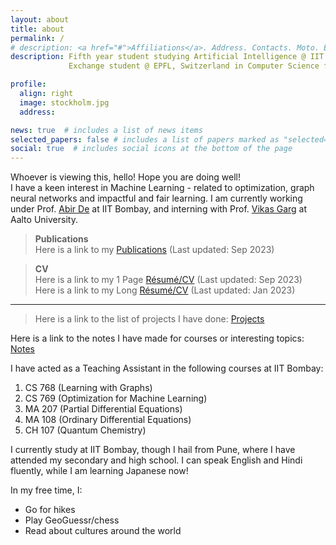 ```yaml
---
layout: about
title: about
permalink: /
# description: <a href="#">Affiliations</a>. Address. Contacts. Moto. Etc.
description: Fifth year student studying Artificial Intelligence @ IIT Bombay<br>
             Exchange student @ EPFL, Switzerland in Computer Science for Autumn 2022-23

profile:
  align: right
  image: stockholm.jpg
  address: 

news: true  # includes a list of news items
selected_papers: false # includes a list of papers marked as "selected={true}"
social: true  # includes social icons at the bottom of the page
---
```


Whoever is viewing this, hello! Hope you are doing well!<br>
I have a keen interest in Machine Learning - related to optimization, graph neural networks and impactful and fair learning. I am currently working under Prof. [Abir De](https://abir-de.github.io/) at IIT Bombay, and interning with Prof. [Vikas Garg](https://research.aalto.fi/en/persons/vikas-garg) at Aalto University.

> **Publications** <br>
  Here is a link to my [Publications](publications) (Last updated: Sep 2023)


> **CV** <br>
  Here is a link to my 1 Page [Résumé/CV](1_Page_CV.pdf) (Last updated: Sep 2023)<br>
  Here is a link to my Long [Résumé/CV](CV.pdf) (Last updated: Jan 2023)

  ---

> Here is a link to the list of projects I have done: [Projects](projects)

Here is a link to the notes I have made for courses or interesting topics: [Notes](notes)

I have acted as a Teaching Assistant in the following courses at IIT Bombay:
1. CS 768 (Learning with Graphs)
2. CS 769 (Optimization for Machine Learning) 
3. MA 207 (Partial Differential Equations)
4. MA 108 (Ordinary Differential Equations)
5. CH 107 (Quantum Chemistry)



I currently study at IIT Bombay, though I hail from Pune, where I have attended my secondary and high school. I can speak English and Hindi fluently, while I am learning Japanese now!

<!-- Oh by the way, I am also trying to maintain a blog [here](blog), in which I seldom post, but mostly its something related to machine learning or algorithms.
 -->

In my free time, I:
- Go for hikes
- Play GeoGuessr/chess
- Read about cultures around the world







